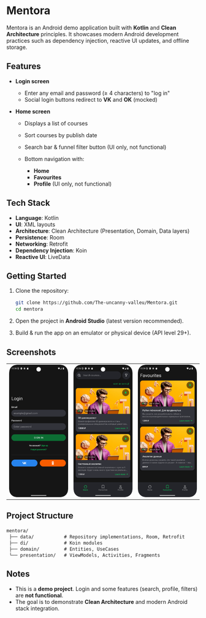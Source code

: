 # Mentora

Mentora is an Android demo application built with **Kotlin** and **Clean Architecture** principles.
It showcases modern Android development practices such as dependency injection, reactive UI updates, and offline storage.

## Features

* **Login screen**

  * Enter any email and password (≥ 4 characters) to "log in"
  * Social login buttons redirect to **VK** and **OK** (mocked)

* **Home screen**

  * Displays a list of courses
  * Sort courses by publish date
  * Search bar & funnel filter button (UI only, not functional)
  * Bottom navigation with:

    * **Home**
    * **Favourites**
    * **Profile** (UI only, not functional)

## Tech Stack

* **Language**: Kotlin
* **UI**: XML layouts
* **Architecture**: Clean Architecture (Presentation, Domain, Data layers)
* **Persistence**: Room
* **Networking**: Retrofit
* **Dependency Injection**: Koin
* **Reactive UI**: LiveData

## Getting Started

1. Clone the repository:

   ```bash
   git clone https://github.com/The-uncanny-valleu/Mentora.git
   cd mentora
   ```
2. Open the project in **Android Studio** (latest version recommended).
3. Build & run the app on an emulator or physical device (API level 29+).

## Screenshots

<table>
  <tr>
    <td><img src="media/fragment_login.png" width="200"/></td>
    <td><img src="media/fragment_home.png" width="200"/></td>
   <td><img src="media/fragment_favourites.png" width="200"/></td>
  </tr>
</table>

## Project Structure

```
mentora/
 ├── data/           # Repository implementations, Room, Retrofit
 ├── di/             # Koin modules
 ├── domain/         # Entities, UseCases
 └── presentation/   # ViewModels, Activities, Fragments
```
## Notes

* This is a **demo project**. Login and some features (search, profile, filters) are **not functional**.
* The goal is to demonstrate **Clean Architecture** and modern Android stack integration.
